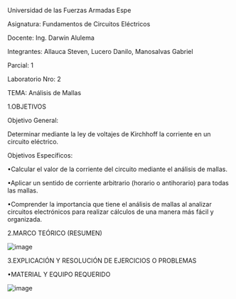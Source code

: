 Universidad de las Fuerzas Armadas Espe

Asignatura: Fundamentos de Circuitos Eléctricos

Docente: Ing. Darwin Alulema

Integrantes: Allauca Steven, Lucero Danilo, Manosalvas Gabriel

Parcial: 1

Laboratorio Nro: 2

TEMA: Análisis de Mallas

1.OBJETIVOS

Objetivo General:

Determinar mediante la ley de voltajes de Kirchhoff la corriente en un circuito eléctrico.

Objetivos Específicos:

•Calcular el valor de la corriente del circuito mediante el análisis de mallas.

•Aplicar un sentido de corriente arbitrario (horario o antihorario) para todas las mallas.

•Comprender la importancia que tiene el análisis de mallas al analizar circuitos electrónicos para realizar cálculos de una manera más fácil y organizada.

2.MARCO TEÓRICO (RESUMEN)

![image](https://user-images.githubusercontent.com/94025287/143025962-9ecbbe86-a55f-4206-9bde-d967f60b14a8.png)

3.EXPLICACIÓN Y RESOLUCIÓN DE EJERCICIOS O PROBLEMAS

•MATERIAL Y EQUIPO REQUERIDO

![image](https://user-images.githubusercontent.com/94025287/143026145-64a0d8fa-e3e0-4e63-bc71-010299b2a0ae.png)

